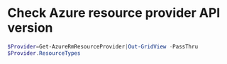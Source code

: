 # Check Azure resource provider API version

```powershell
$Provider=Get-AzureRmResourceProvider|Out-GridView -PassThru
$Provider.ResourceTypes
```
